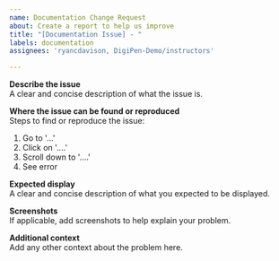 ```yaml
---
name: Documentation Change Request
about: Create a report to help us improve
title: "[Documentation Issue] - "
labels: documentation
assignees: 'ryancdavison, DigiPen-Demo/instructors'

---
```


**Describe the issue**  
A clear and concise description of what the issue is.

**Where the issue can be found or reproduced**  
Steps to find or reproduce the issue:
1. Go to '...'
2. Click on '....'
3. Scroll down to '....'
4. See error

**Expected display**  
A clear and concise description of what you expected to be displayed.

**Screenshots**  
If applicable, add screenshots to help explain your problem.

**Additional context**  
Add any other context about the problem here.
